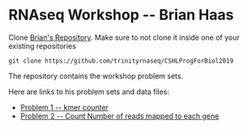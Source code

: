 # RNAseq Workshop -- Brian Haas

Clone [Brian's Repository](https://github.com/trinityrnaseq/CSHLProgForBiol2018). Make sure to not clone it inside one of your existing repositories

```
git clone https://github.com/trinityrnaseq/CSHLProgForBiol2019
```

The repository contains the workshop problem sets.

Here are links to his problem sets and data files:  
  - [Problem 1 -- kmer counter](https://github.com/trinityrnaseq/CSHLProgForBiol2019/tree/master/Exercise_1-counting_kmers)  
  - [Problem 2 -- Count Number of reads mapped to each gene](https://github.com/trinityrnaseq/CSHLProgForBiol2019/tree/master/Exercise_2-aligned_reads_to_expression)  
 
 


